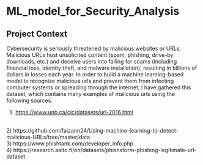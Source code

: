 # ML_model_for_Security_Analysis
Project Context
- 
Cybersecurity is seriously threatened by malicious websites or URLs. Malicious URLs host unsolicited content (spam, phishing, drive-by downloads, etc.) and deceive users into falling for scams (including financial loss, identity theft, and malware installation), resulting in billions of dollars in losses each year. In order to build a machine learning-based model to recognize malicious urls and prevent them from infecting computer systems or spreading through the internet, I have gathered this dataset, which contains many examples of malicious urls using the following sources.
</br>
1) https://www.unb.ca/cic/datasets/url-2016.html
</br>
2) https://github.com/faizann24/Using-machine-learning-to-detect-malicious-URLs/tree/master/data
</br>
3) https://www.phishtank.com/developer_info.php
</br>
4) https://research.aalto.fi/en/datasets/phishstorm-phishing-legitimate-url-dataset
